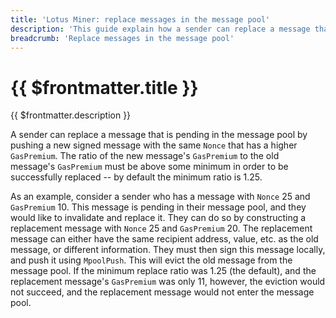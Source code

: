 ```yaml
---
title: 'Lotus Miner: replace messages in the message pool'
description: 'This guide explain how a sender can replace a message that is pending in the message pool.'
breadcrumb: 'Replace messages in the message pool'
---
```


# {{ $frontmatter.title }}

{{ $frontmatter.description }}

A sender can replace a message that is pending in the message pool by pushing a new signed message with the same `Nonce` that has a higher `GasPremium`. The ratio of the new message's `GasPremium` to the old message's `GasPremium` must be above some minimum in order to be successfully replaced -- by default the minimum ratio is 1.25.

As an example, consider a sender who has a message with `Nonce` 25 and `GasPremium` 10. This message is pending in their message pool, and they would like to invalidate and replace it. They can do so by constructing a replacement message with `Nonce` 25 and `GasPremium` 20. The replacement message can either have the same recipient address, value, etc. as the old message, or different information. They must then sign this message locally, and push it using `MpoolPush`. This will evict the old message from the message pool. If the minimum replace ratio was 1.25 (the default), and the replacement message's `GasPremium` was only 11, however, the eviction would not succeed, and the replacement message would not enter the message pool.

